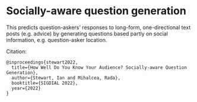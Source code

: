 # Socially-aware question generation

This predicts question-askers' responses to long-form, one-directional text posts (e.g. advice) by generating questions based partly on social information, e.g. question-asker location.

Citation:
```
@inproceedings{stewart2022,
  title={How Well Do You Know Your Audience? Socially-aware Question Generation},
  author={Stewart, Ian and Mihalcea, Rada},
  booktitle={SIGDIAL 2022}, 
  year={2022}
}

```
